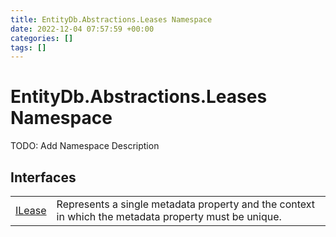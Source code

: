 ```yaml
---
title: EntityDb.Abstractions.Leases Namespace
date: 2022-12-04 07:57:59 +00:00
categories: []
tags: []
---
```


# EntityDb.Abstractions.Leases Namespace

TODO: Add Namespace Description

## Interfaces
<table><tr><td><a href='dotnet/entitydb.abstractions.leases.ilease'>ILease</a></td><td>
Represents a single metadata property and the context in which the metadata property must be unique.
</td></tr></table>
